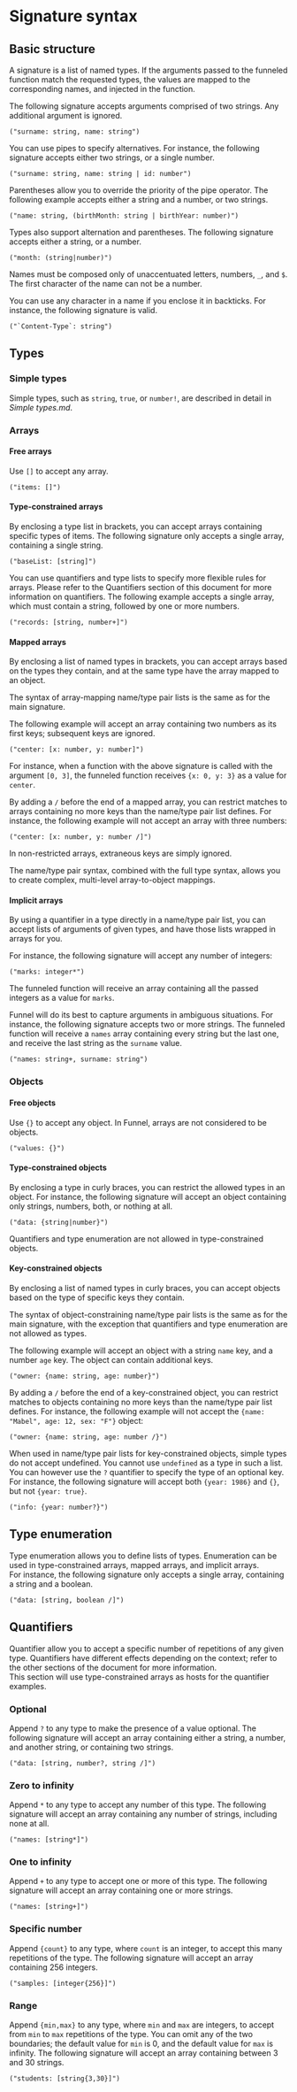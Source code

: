 # Signature syntax

## Basic structure

A signature is a list of named types. If the arguments passed to the funneled function match the requested types, the values are mapped to the corresponding names, and injected in the function.

The following signature accepts arguments comprised of two strings. Any additional argument is ignored.

`("surname: string, name: string")`

You can use pipes to specify alternatives. For instance, the following signature accepts either two strings, or a single number.

`("surname: string, name: string | id: number")`

Parentheses allow you to override the priority of the pipe operator. The following example accepts either a string and a number, or two strings.

`("name: string, (birthMonth: string | birthYear: number)")`

Types also support alternation and parentheses. The following signature accepts either a string, or a number.

`("month: (string|number)")`

Names must be composed only of unaccentuated letters, numbers, `_`, and `$`. The first character of the name can not be a number.

You can use any character in a name if you enclose it in backticks. For instance, the following signature is valid.

``("`Content-Type`: string")``

## Types

### Simple types

Simple types, such as `string`, `true`, or `number!`, are described in detail in _Simple types.md_.

### Arrays

#### Free arrays

Use `[]` to accept any array.

`("items: []")`

#### Type-constrained arrays

By enclosing a type list in brackets, you can accept arrays containing specific types of items. The following signature only accepts a single array, containing a single string.

`("baseList: [string]")`

You can use quantifiers and type lists to specify more flexible rules for arrays. Please refer to the Quantifiers section of this document for more information on quantifiers. 
The following example accepts a single array, which must contain a string, followed by one or more numbers.

`("records: [string, number+]")`

#### Mapped arrays

By enclosing a list of named types in brackets, you can accept arrays based on the types they contain, and at the same type have the array mapped to an object.

The syntax of array-mapping name/type pair lists is the same as for the main signature.

The following example will accept an array containing two numbers as its first keys; subsequent keys are ignored.

`("center: [x: number, y: number]")`

For instance, when a function with the above signature is called with the argument `[0, 3]`, the funneled function receives `{x: 0, y: 3}` as a value for `center`.

By adding a `/` before the end of a mapped array, you can restrict matches to arrays containing no more keys than the name/type pair list defines. For instance, the following example will not accept an array with three numbers:

`("center: [x: number, y: number /]")`

In non-restricted arrays, extraneous keys are simply ignored.

The name/type pair syntax, combined with the full type syntax, allows you to create complex, multi-level array-to-object mappings.

#### Implicit arrays

By using a quantifier in a type directly in a name/type pair list, you can accept lists of arguments of given types, and have those lists wrapped in arrays for you.

For instance, the following signature will accept any number of integers:

`("marks: integer*")`

The funneled function will receive an array containing all the passed integers as a value for `marks`.

Funnel will do its best to capture arguments in ambiguous situations. For instance, the following signature accepts two or more strings. The funneled function will receive a `names` array containing every string but the last one, and receive the last string as the `surname` value.

`("names: string+, surname: string")`

### Objects

#### Free objects

Use `{}` to accept any object. In Funnel, arrays are not considered to be objects.

`("values: {}")`

#### Type-constrained objects

By enclosing a type in curly braces, you can restrict the allowed types in an object. For instance, the following signature will accept an object containing only strings, numbers, both, or nothing at all.

`("data: {string|number}")`

Quantifiers and type enumeration are not allowed in type-constrained objects.

#### Key-constrained objects

By enclosing a list of named types in curly braces, you can accept objects based on the type of specific keys they contain.

The syntax of object-constraining name/type pair lists is the same as for the main signature, with the exception that quantifiers and type enumeration are not allowed as types.

The following example will accept an object with a string `name` key, and a number `age` key. The object can contain additional keys.

`("owner: {name: string, age: number}")`

By adding a `/` before the end of a key-constrained object, you can restrict matches to objects containing no more keys than the name/type pair list defines. For instance, the following example will not accept the `{name: "Mabel", age: 12, sex: "F"}` object:

`("owner: {name: string, age: number /}")`

When used in name/type pair lists for key-constrained objects, simple types do not accept undefined. You cannot use `undefined` as a type in such a list.  
You can however use the `?` quantifier to specify the type of an optional key. For instance, the following signature will accept both `{year: 1986}` and `{}`, but not `{year: true}`.

`("info: {year: number?}")`

## Type enumeration

Type enumeration allows you to define lists of types. Enumeration can be used in type-constrained arrays, mapped arrays, and implicit arrays.  
For instance, the following signature only accepts a single array, containing a string and a boolean.

`("data: [string, boolean /]")`

## Quantifiers

Quantifier allow you to accept a specific number of repetitions of any given type. Quantifiers have different effects depending on the context; refer to the other sections of the document for more information.  
This section will use type-constrained arrays as hosts for the quantifier examples.

### Optional

Append `?` to any type to make the presence of a value optional. The following signature will accept an array containing either a string, a number, and another string, or containing two strings.

`("data: [string, number?, string /]")`

### Zero to infinity

Append `*` to any type to accept any number of this type. The following signature will accept an array containing any number of strings, including none at all.

`("names: [string*]")`

### One to infinity

Append `+` to any type to accept one or more of this type. The following signature will accept an array containing one or more strings.

`("names: [string+]")`

### Specific number

Append `{count}` to any type, where `count` is an integer, to accept this many repetitions of the type. The following signature will accept an array containing 256 integers.

`("samples: [integer{256}]")`

### Range

Append `{min,max}` to any type, where `min` and `max` are integers, to accept from `min` to `max` repetitions of the type. You can omit any of the two boundaries; the default value for `min` is 0, and the default value for `max` is infinity. The following signature will accept an array containing between 3 and 30 strings.

`("students: [string{3,30}]")`
